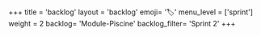 +++
title = 'backlog'
layout = 'backlog'
emoji= '🏷️'
menu_level = ['sprint']
weight = 2
backlog= 'Module-Piscine'
backlog_filter= 'Sprint 2'
+++
